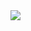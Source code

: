 <img src="https://github-readme-stats.vercel.app/api?username=lmmake&&show_icons=true&title_color=ffffff&icon_color=bb2acf&text_color=daf7dc&bg_color=151515">
<p align="left">
</p>
